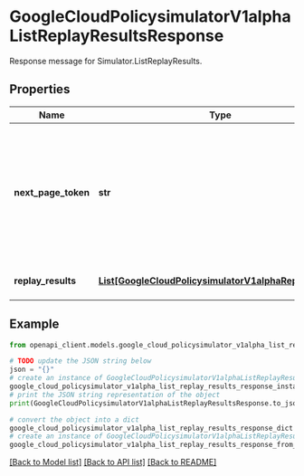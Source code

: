 # GoogleCloudPolicysimulatorV1alphaListReplayResultsResponse

Response message for Simulator.ListReplayResults.

## Properties

Name | Type | Description | Notes
------------ | ------------- | ------------- | -------------
**next_page_token** | **str** | A token that you can use to retrieve the next page of ReplayResult objects. If this field is omitted, there are no subsequent pages. | [optional] 
**replay_results** | [**List[GoogleCloudPolicysimulatorV1alphaReplayResult]**](GoogleCloudPolicysimulatorV1alphaReplayResult.md) | The results of running a Replay. | [optional] 

## Example

```python
from openapi_client.models.google_cloud_policysimulator_v1alpha_list_replay_results_response import GoogleCloudPolicysimulatorV1alphaListReplayResultsResponse

# TODO update the JSON string below
json = "{}"
# create an instance of GoogleCloudPolicysimulatorV1alphaListReplayResultsResponse from a JSON string
google_cloud_policysimulator_v1alpha_list_replay_results_response_instance = GoogleCloudPolicysimulatorV1alphaListReplayResultsResponse.from_json(json)
# print the JSON string representation of the object
print(GoogleCloudPolicysimulatorV1alphaListReplayResultsResponse.to_json())

# convert the object into a dict
google_cloud_policysimulator_v1alpha_list_replay_results_response_dict = google_cloud_policysimulator_v1alpha_list_replay_results_response_instance.to_dict()
# create an instance of GoogleCloudPolicysimulatorV1alphaListReplayResultsResponse from a dict
google_cloud_policysimulator_v1alpha_list_replay_results_response_from_dict = GoogleCloudPolicysimulatorV1alphaListReplayResultsResponse.from_dict(google_cloud_policysimulator_v1alpha_list_replay_results_response_dict)
```
[[Back to Model list]](../README.md#documentation-for-models) [[Back to API list]](../README.md#documentation-for-api-endpoints) [[Back to README]](../README.md)


